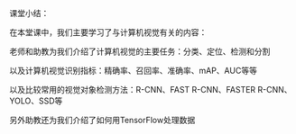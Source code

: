 课堂小结：

在本堂课中，我们主要学习了与计算机视觉有关的内容：

老师和助教为我们介绍了计算机视觉的主要任务：分类、定位、检测和分割

以及计算机视觉识别指标：精确率、召回率、准确率、mAP、AUC等等

以及比较常用的视觉对象检测方法：R-CNN、FAST R-CNN、FASTER R-CNN、YOLO、SSD等

另外助教还为我们介绍了如何用TensorFlow处理数据